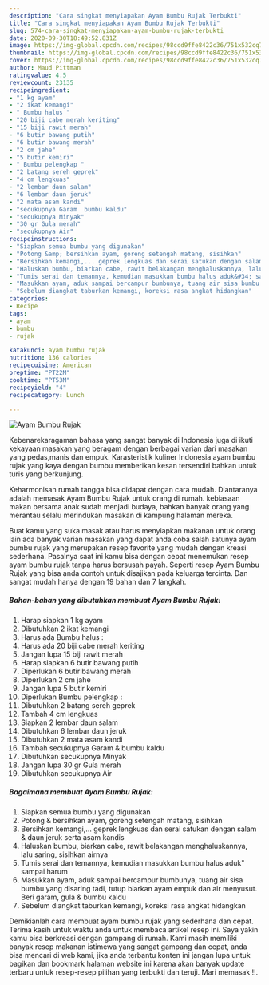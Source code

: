 ```yaml
---
description: "Cara singkat menyiapakan Ayam Bumbu Rujak Terbukti"
title: "Cara singkat menyiapakan Ayam Bumbu Rujak Terbukti"
slug: 574-cara-singkat-menyiapakan-ayam-bumbu-rujak-terbukti
date: 2020-09-30T18:49:52.831Z
image: https://img-global.cpcdn.com/recipes/98ccd9ffe8422c36/751x532cq70/ayam-bumbu-rujak-foto-resep-utama.jpg
thumbnail: https://img-global.cpcdn.com/recipes/98ccd9ffe8422c36/751x532cq70/ayam-bumbu-rujak-foto-resep-utama.jpg
cover: https://img-global.cpcdn.com/recipes/98ccd9ffe8422c36/751x532cq70/ayam-bumbu-rujak-foto-resep-utama.jpg
author: Maud Pittman
ratingvalue: 4.5
reviewcount: 23135
recipeingredient:
- "1 kg ayam"
- "2 ikat kemangi"
- " Bumbu halus "
- "20 biji cabe merah keriting"
- "15 biji rawit merah"
- "6 butir bawang putih"
- "6 butir bawang merah"
- "2 cm jahe"
- "5 butir kemiri"
- " Bumbu pelengkap "
- "2 batang sereh geprek"
- "4 cm lengkuas"
- "2 lembar daun salam"
- "6 lembar daun jeruk"
- "2 mata asam kandi"
- "secukupnya Garam  bumbu kaldu"
- "secukupnya Minyak"
- "30 gr Gula merah"
- "secukupnya Air"
recipeinstructions:
- "Siapkan semua bumbu yang digunakan"
- "Potong &amp; bersihkan ayam, goreng setengah matang, sisihkan"
- "Bersihkan kemangi,... geprek lengkuas dan serai satukan dengan salam &amp; daun jeruk serta asam kandis"
- "Haluskan bumbu, biarkan cabe, rawit belakangan menghaluskannya, lalu saring, sisihkan airnya"
- "Tumis serai dan temannya, kemudian masukkan bumbu halus aduk&#34; sampai harum"
- "Masukkan ayam, aduk sampai bercampur bumbunya, tuang air sisa bumbu yang disaring tadi, tutup biarkan ayam empuk dan air menyusut. Beri garam, gula &amp; bumbu kaldu"
- "Sebelum diangkat taburkan kemangi, koreksi rasa angkat hidangkan"
categories:
- Recipe
tags:
- ayam
- bumbu
- rujak

katakunci: ayam bumbu rujak 
nutrition: 136 calories
recipecuisine: American
preptime: "PT22M"
cooktime: "PT53M"
recipeyield: "4"
recipecategory: Lunch

---
```



![Ayam Bumbu Rujak](https://img-global.cpcdn.com/recipes/98ccd9ffe8422c36/751x532cq70/ayam-bumbu-rujak-foto-resep-utama.jpg)

Kebenarekaragaman bahasa yang sangat banyak di Indonesia juga di ikuti kekayaan masakan yang beragam dengan berbagai varian dari masakan yang pedas,manis dan empuk. Karasteristik kuliner Indonesia ayam bumbu rujak yang kaya dengan bumbu memberikan kesan tersendiri bahkan untuk turis yang berkunjung.




Keharmonisan rumah tangga bisa didapat dengan cara mudah. Diantaranya adalah memasak Ayam Bumbu Rujak untuk orang di rumah. kebiasaan makan bersama anak sudah menjadi budaya, bahkan banyak orang yang merantau selalu merindukan masakan di kampung halaman mereka.

Buat kamu yang suka masak atau harus menyiapkan makanan untuk orang lain ada banyak varian masakan yang dapat anda coba salah satunya ayam bumbu rujak yang merupakan resep favorite yang mudah dengan kreasi sederhana. Pasalnya saat ini kamu bisa dengan cepat menemukan resep ayam bumbu rujak tanpa harus bersusah payah.
Seperti resep Ayam Bumbu Rujak yang bisa anda contoh untuk disajikan pada keluarga tercinta. Dan sangat mudah hanya dengan 19 bahan dan 7 langkah.


<!--inarticleads1-->

##### Bahan-bahan yang dibutuhkan membuat Ayam Bumbu Rujak:

1. Harap siapkan 1 kg ayam
1. Dibutuhkan 2 ikat kemangi
1. Harus ada  Bumbu halus :
1. Harus ada 20 biji cabe merah keriting
1. Jangan lupa 15 biji rawit merah
1. Harap siapkan 6 butir bawang putih
1. Diperlukan 6 butir bawang merah
1. Diperlukan 2 cm jahe
1. Jangan lupa 5 butir kemiri
1. Diperlukan  Bumbu pelengkap :
1. Dibutuhkan 2 batang sereh geprek
1. Tambah 4 cm lengkuas
1. Siapkan 2 lembar daun salam
1. Dibutuhkan 6 lembar daun jeruk
1. Dibutuhkan 2 mata asam kandi
1. Tambah secukupnya Garam &amp; bumbu kaldu
1. Dibutuhkan secukupnya Minyak
1. Jangan lupa 30 gr Gula merah
1. Dibutuhkan secukupnya Air




<!--inarticleads2-->

##### Bagaimana membuat  Ayam Bumbu Rujak:

1. Siapkan semua bumbu yang digunakan
1. Potong &amp; bersihkan ayam, goreng setengah matang, sisihkan
1. Bersihkan kemangi,... geprek lengkuas dan serai satukan dengan salam &amp; daun jeruk serta asam kandis
1. Haluskan bumbu, biarkan cabe, rawit belakangan menghaluskannya, lalu saring, sisihkan airnya
1. Tumis serai dan temannya, kemudian masukkan bumbu halus aduk&#34; sampai harum
1. Masukkan ayam, aduk sampai bercampur bumbunya, tuang air sisa bumbu yang disaring tadi, tutup biarkan ayam empuk dan air menyusut. Beri garam, gula &amp; bumbu kaldu
1. Sebelum diangkat taburkan kemangi, koreksi rasa angkat hidangkan




Demikianlah cara membuat ayam bumbu rujak yang sederhana dan cepat. Terima kasih untuk waktu anda untuk membaca artikel resep ini. Saya yakin kamu bisa berkreasi dengan gampang di rumah. Kami masih memiliki banyak resep makanan istimewa yang sangat gampang dan cepat, anda bisa mencari di web kami, jika anda terbantu konten ini jangan lupa untuk bagikan dan bookmark halaman website ini karena akan banyak update terbaru untuk resep-resep pilihan yang terbukti dan teruji. Mari memasak !!. 
